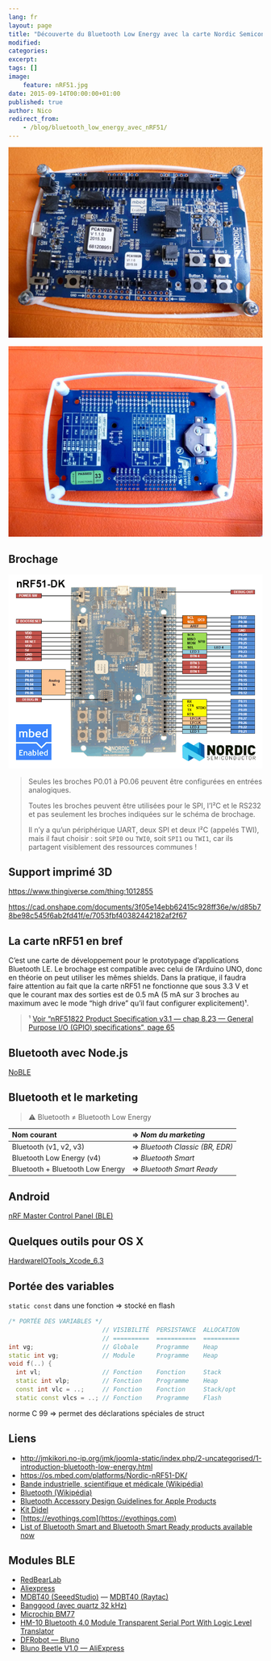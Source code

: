 ```yaml
---
lang: fr
layout: page
title: "Découverte du Bluetooth Low Energy avec la carte Nordic Semiconductor nRF51"
modified:
categories:
excerpt:
tags: []
image:
    feature: nRF51.jpg
date: 2015-09-14T00:00:00+01:00
published: true
author: Nico
redirect_from:
    - /blog/bluetooth_low_energy_avec_nRF51/
---
```


![](../../files/2015-09-14-bluetooth_low_energy_avec_nRF51/nRF51_001.jpg)

![](../../files/2015-09-14-bluetooth_low_energy_avec_nRF51/nRF51_002.jpg)

## Brochage

![](../../files/2015-05-28-pinouts/images/xnRF51-DK_Pinout_4.png)

> Seules les broches P0.01 à P0.06 peuvent être configurées en entrées analogiques.
>
> Toutes les broches peuvent être utilisées pour le SPI, l’I²C et le RS232 et pas seulement les broches indiquées sur le schéma de brochage.
>
> Il n’y a qu’un périphérique UART, deux SPI et deux I²C (appelés TWI), mais il faut choisir : soit `SPI0` ou `TWI0`, soit `SPI1` ou `TWI1`, car ils partagent visiblement des ressources communes !

## Support imprimé 3D

<https://www.thingiverse.com/thing:1012855>

<https://cad.onshape.com/documents/3f05e14ebb62415c928ff36e/w/d85b78be98c545f6ab2fd41f/e/7053fbf40382442182af2f67>

## La carte nRF51 en bref

C’est une carte de développement pour le prototypage d’applications Bluetooth LE. Le brochage est compatible avec celui de l’Arduino UNO, donc en théorie on peut utiliser les mêmes shields. Dans la pratique, il faudra faire attention au fait que la carte nRF51 ne fonctionne que sous 3.3 V et que le courant max des sorties est de 0.5 mA (5 mA sur 3 broches au maximum avec le mode “high drive” qu’il faut configurer explicitement)¹.

> ¹ [Voir “nRF51822 Product Specification v3.1 — chap 8.23 — General Purpose I/O (GPIO) specifications”, page 65](https://www.nordicsemi.com/eng/nordic/download_resource/20339/13/3799285)

## Bluetooth avec Node.js

[NoBLE](https://github.com/sandeepmistry/noble)

## Bluetooth et le marketing

> ⚠ Bluetooth ≠ Bluetooth Low Energy

| Nom courant                      | ⇒ _Nom du marketing_            |
| :------------------------------- | :------------------------------ |
| Bluetooth (v1, v2, v3)           | ⇒ _Bluetooth Classic (BR, EDR)_ |
| Bluetooth Low Energy (v4)        | ⇒ _Bluetooth Smart_             |
| Bluetooth + Bluetooth Low Energy | ⇒ _Bluetooth Smart Ready_       |

## Android

[nRF Master Control Panel (BLE)](https://play.google.com/store/apps/details?id=no.nordicsemi.android.mcp&hl=en)

## Quelques outils pour OS X

[HardwareIOTools_Xcode_6.3](http://adcdownload.apple.com/Developer_Tools/Hardware_IO_Tools_for_Xcode_6.3/HardwareIOTools_Xcode_6.3.dmg)

## Portée des variables

`static const` dans une fonction ⇒ stocké en flash

```c++
/* PORTÉE DES VARIABLES */
                          // VISIBILITÉ  PERSISTANCE  ALLOCATION
                          // ==========  ===========  ==========
int vg;                   // Globale     Programme    Heap
static int vg;            // Module      Programme    Heap
void f(..) {
  int vl;                 // Fonction    Fonction     Stack
  static int vlp;         // Fonction    Programme    Heap
  const int vlc = ..;     // Fonction    Fonction     Stack/opt
  static const vlcs = ..; // Fonction    Programme    Flash
```

norme C 99 ⇒ permet des déclarations spéciales de struct

## Liens

-   <http://jmkikori.no-ip.org/jmk/joomla-static/index.php/2-uncategorised/1-introduction-bluetooth-low-energy.html>
-   <https://os.mbed.com/platforms/Nordic-nRF51-DK/>
-   [Bande industrielle, scientifique et médicale (Wikipédia)](https://fr.wikipedia.org/wiki/Bande_industrielle,_scientifique_et_médicale)
-   [Bluetooth (Wikipédia)](https://fr.wikipedia.org/wiki/Bluetooth)
-   [Bluetooth Accessory Design Guidelines for Apple Products](https://developer.apple.com/hardwaredrivers/BluetoothDesignGuidelines.pdf)
-   [Kit Didel](http://www.didel.com/diduino/AdanRF51.pdf)
-   [https://evothings.com](https://evothings.com)
-   [List of Bluetooth Smart and Bluetooth Smart Ready products available now](http://www.bluetooth.com/Pages/Bluetooth-Smart-Devices-List.aspx)

## Modules BLE

-   [RedBearLab](http://redbearlab.com/nrf51822/)
-   [Aliexpress](http://fr.aliexpress.com/item/Low-power-consumption-BLE4-0-module-with-2-4GHz-PCB-antenna16-28mm-Free-sample/32334323347.html)
-   [MDBT40 (SeeedStudio)](http://www.seeedstudio.com/depot/MDBT40P%C2%A0%C2%A0nRF51822%C2%A0based%C2%A0BLE%C2%A0module-p-2503.html) — [MDBT40 (Raytac)](http://www.raytac.com/download/MDBT40/MDBT40%20spec-Version%20A3.pdf)
-   [Banggood (avec quartz 32 kHz)](http://www.banggood.com/NRF51822-2_4GHz-Network-Bluetooth-Serial-Module-Support-For-Apple-Android-p-992468.html?p=0431091025639201412F)
-   [Microchip BM77](http://www.microchip.com/wwwproducts/Devices.aspx?product=bm77)
-   [HM-10 Bluetooth 4.0 Module Transparent Serial Port With Logic Level Translator](http://www.banggood.com/HM-10-Bluetooth-4_0-Module-Transparent-Serial-Port-p-967059.html?p=0431091025639201412F)
-   [DFRobot — Bluno](http://www.dfrobot.com/)
-   [Bluno Beetle V1.0 — AliExpress](http://fr.aliexpress.com/item/DFRoBot-100-Original-DIY-Bluno-Beetle-V1-0-wearable-mini-Micro-main-controller-Board-with-Bluetooth/32456535853.html)
